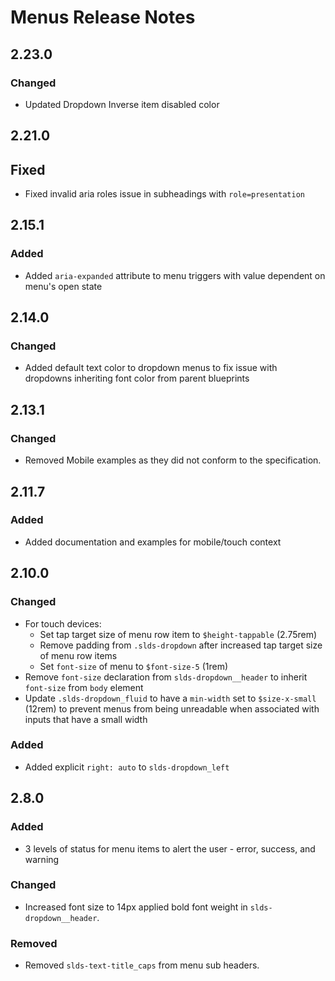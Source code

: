<!-- Release notes authoring guidelines: http://keepachangelog.com/ -->

# Menus Release Notes

## 2.23.0

### Changed

- Updated Dropdown Inverse item disabled color

## 2.21.0

## Fixed

- Fixed invalid aria roles issue in subheadings with `role=presentation`

<!-- ## [Unreleased] -->

## 2.15.1

### Added

- Added `aria-expanded` attribute to menu triggers with value dependent on menu's open state

## 2.14.0

### Changed

- Added default text color to dropdown menus to fix issue with dropdowns inheriting font color from parent blueprints

## 2.13.1

### Changed

- Removed Mobile examples as they did not conform to the specification.

## 2.11.7

### Added

- Added documentation and examples for mobile/touch context

## 2.10.0

### Changed

- For touch devices:
  - Set tap target size of menu row item to `$height-tappable` (2.75rem)
  - Remove padding from `.slds-dropdown` after increased tap target size of menu row items
  - Set `font-size` of menu to `$font-size-5` (1rem)
- Remove `font-size` declaration from `slds-dropdown__header` to inherit `font-size` from `body` element
- Update `.slds-dropdown_fluid` to have a `min-width` set to `$size-x-small` (12rem) to prevent menus from being unreadable when associated with inputs that have a small width

### Added
- Added explicit `right: auto` to `slds-dropdown_left`

## 2.8.0

### Added

- 3 levels of status for menu items to alert the user - error, success, and warning

### Changed

- Increased font size to 14px applied bold font weight in `slds-dropdown__header`.

### Removed

- Removed `slds-text-title_caps` from menu sub headers.
